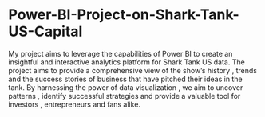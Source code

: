# Power-BI-Project-on-Shark-Tank-US-Capital
My project aims to leverage the capabilities of Power BI to create an insightful and interactive analytics platform for Shark Tank US data. The project aims to provide a comprehensive view of the show’s history , trends and the success stories of business that have pitched their ideas in the tank. By harnessing the power of data visualization , we aim to uncover patterns , identify successful strategies and provide a valuable tool for investors , entrepreneurs and fans alike.

